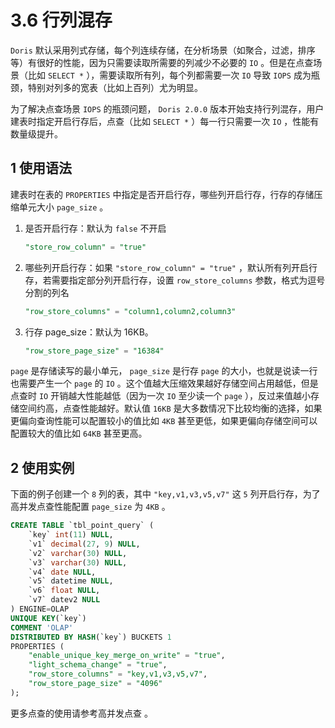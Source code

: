 # 3.6 行列混存

`Doris` 默认采用列式存储，每个列连续存储，在分析场景（如聚合，过滤，排序等）有很好的性能，因为只需要读取所需要的列减少不必要的 `IO` 。但是在点查场景（比如 `SELECT *` ），需要读取所有列，每个列都需要一次 `IO` 导致 `IOPS` 成为瓶颈，特别对列多的宽表（比如上百列）尤为明显。

为了解决点查场景 `IOPS` 的瓶颈问题， `Doris 2.0.0` 版本开始支持行列混存，用户建表时指定开启行存后，点查（比如 `SELECT *` ）每一行只需要一次 `IO` ，性能有数量级提升。

## 1 使用语法

建表时在表的 `PROPERTIES` 中指定是否开启行存，哪些列开启行存，行存的存储压缩单元大小 `page_size` 。

1. 是否开启行存：默认为 `false` 不开启

    ```sql
    "store_row_column" = "true"
    ```

2. 哪些列开启行存：如果 `"store_row_column" = "true"` ，默认所有列开启行存，若需要指定部分列开启行存，设置 `row_store_columns` 参数，格式为逗号分割的列名

    ```sql
    "row_store_columns" = "column1,column2,column3"
    ```

3. 行存 page_size：默认为 16KB。

    ```sql
    "row_store_page_size" = "16384"
    ```

`page` 是存储读写的最小单元， `page_size` 是行存 `page` 的大小，也就是说读一行也需要产生一个 `page` 的 `IO` 。这个值越大压缩效果越好存储空间占用越低，但是点查时 `IO` 开销越大性能越低（因为一次 `IO` 至少读一个 `page` ），反过来值越小存储空间约高，点查性能越好。默认值 `16KB` 是大多数情况下比较均衡的选择，如果更偏向查询性能可以配置较小的值比如 `4KB` 甚至更低，如果更偏向存储空间可以配置较大的值比如 `64KB` 甚至更高。

## 2 使用实例

下面的例子创建一个 `8` 列的表，其中 `"key,v1,v3,v5,v7"` 这 `5` 列开启行存，为了高并发点查性能配置 `page_size` 为 `4KB` 。

```sql
CREATE TABLE `tbl_point_query` (
    `key` int(11) NULL,
    `v1` decimal(27, 9) NULL,
    `v2` varchar(30) NULL,
    `v3` varchar(30) NULL,
    `v4` date NULL,
    `v5` datetime NULL,
    `v6` float NULL,
    `v7` datev2 NULL
) ENGINE=OLAP
UNIQUE KEY(`key`)
COMMENT 'OLAP'
DISTRIBUTED BY HASH(`key`) BUCKETS 1
PROPERTIES (
    "enable_unique_key_merge_on_write" = "true",
    "light_schema_change" = "true",
    "row_store_columns" = "key,v1,v3,v5,v7",
    "row_store_page_size" = "4096"
);
```

更多点查的使用请参考高并发点查 。
